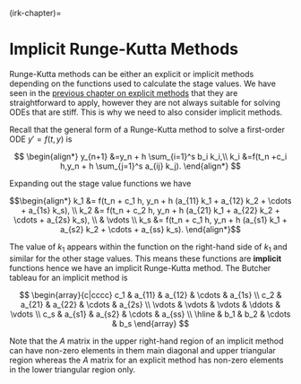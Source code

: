 (irk-chapter)=
# Implicit Runge-Kutta Methods

Runge-Kutta methods can be either an explicit or implicit methods depending on the functions used to calculate the stage values. We have seen in the [previous chapter on explicit methods](erk-chapter) that they are straightforward to apply, however they are not always suitable for solving ODEs that are stiff. This is why we need to also consider implicit methods.

Recall that the general form of a Runge-Kutta method to solve a first-order ODE $y'=f(t,y)$ is

$$ \begin{align*}
   y_{n+1} &=y_n + h \sum_{i=1}^s b_i k_i,\\
   k_i &=f(t_n +c_i h,y_n + h \sum_{j=1}^s a_{ij} k_j).
\end{align*} $$

Expanding out the stage value functions we have

$$\begin{align*}
    k_1 &= f(t_n + c_1 h, y_n + h (a_{11} k_1 + a_{12} k_2 + \cdots + a_{1s} k_s), \\
    k_2 &= f(t_n + c_2 h, y_n + h (a_{21} k_1 + a_{22} k_2 + \cdots + a_{2s} k_s), \\
    & \vdots \\
    k_s &= f(t_n + c_1 h, y_n + h (a_{s1} k_1 + a_{s2} k_2 + \cdots + a_{ss} k_s).
\end{align*}$$

The value of $k_1$ appears within the function on the right-hand side of $k_1$ and similar for the other stage values. This means these functions are **implicit** functions hence we have an implicit Runge-Kutta method. The Butcher tableau for an implicit method is

$$ \begin{array}{c|cccc}
    c_1  & a_{11}  & a_{12}  & \cdots  & a_{1s} \\
    c_2  & a_{21}  & a_{22}  & \cdots  & a_{2s} \\
    \vdots  & \vdots  & \vdots  & \ddots  & \vdots \\
    c_s  & a_{s1}  & a_{s2}  & \cdots  & a_{ss} \\ \hline
    & b_1  & b_2  & \cdots  & b_s 
\end{array} $$

Note that the $A$ matrix in the upper right-hand region of an implicit method can have non-zero elements in them main diagonal and upper triangular region whereas the $A$ matrix for an explicit method has non-zero elements in the lower triangular region only.